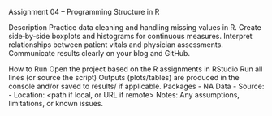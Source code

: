 Assignment 04 – Programming Structure in R

Description
Practice data cleaning and handling missing values in R.
Create side‑by‑side boxplots and histograms for continuous measures.
Interpret relationships between patient vitals and physician assessments.
Communicate results clearly on your blog and GitHub.

How to Run
Open the project based on the R assignments in RStudio
Run all lines (or source the script)
Outputs (plots/tables) are produced in the console and/or saved to results/ if applicable.
Packages - NA
Data - Source: - Location: <path if local, or URL if remote>
Notes: Any assumptions, limitations, or known issues.
